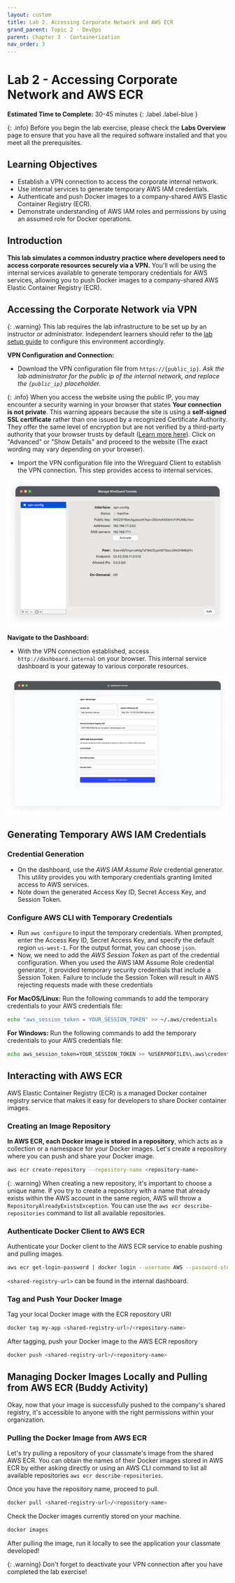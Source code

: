 ```yaml
---
layout: custom
title: Lab 2. Accessing Corporate Network and AWS ECR
grand_parent: Topic 2 - DevOps
parent: Chapter 3 - Containerization
nav_order: 3
---
```

# Lab 2 - Accessing Corporate Network and AWS ECR
**Estimated Time to Complete:** 30-45 minutes
{: .label .label-blue }

{: .info}
Before you begin the lab exercise, please check the **Labs Overview** page to ensure that you have all the required software installed and that you meet all the prerequisites.

## Learning Objectives
- Establish a VPN connection to access the corporate internal network.
- Use internal services to generate temporary AWS IAM credentials.
- Authenticate and push Docker images to a company-shared AWS Elastic Container Registry (ECR).
- Demonstrate understanding of AWS IAM roles and permissions by using an assumed role for Docker operations.

## Introduction
**This lab simulates a common industry practice where developers need to access corporate resources securely via a VPN.** You'll will be using the internal services available to generate temporary credentials for AWS services, allowing you to push Docker images to a company-shared AWS Elastic Container Registry (ECR).

## Accessing the Corporate Network via VPN

{: .warning}
This lab requires the lab infrastructure to be set up by an instructor or administrator. Independent learners should refer to the [lab setup guide](../../../../lab-setup-guide/) to configure this environment accordingly.

**VPN Configuration and Connection:**
- Download the VPN configuration file from `https://{public_ip}`. _Ask the lab administrator for the public ip of the internal network, and replace the `{public_ip}` placeholder._

{: .info}
When you access the website using the public IP, you may encounter a security warning in your browser that states **Your connection is not private**. This warning appears because the site is using a **self-signed SSL certificate** rather than one issued by a recognized Certificate Authority. They offer the same level of encryption but are not verified by a third-party authority that your browser trusts by default ([Learn more here](https://en.wikipedia.org/wiki/Self-signed_certificate)). Click on "Advanced" or "Show Details" and proceed to the website (The exact wording may vary depending on your browser).

- Import the VPN configuration file into the Wireguard Client to establish the VPN connection. This step provides access to internal services.


![wireguard interface](./imgs/wireguard.png)

**Navigate to the Dashboard:**
- With the VPN connection established, access `http://dashboard.internal` on your browser. This internal service dashboard is your gateway to various corporate resources.

![dashboard webpage](./imgs/dashboard.png)

## Generating Temporary AWS IAM Credentials

### Credential Generation
- On the dashboard, use the _AWS IAM Assume Role_ credential generator. This utility provides you with temporary credentials granting limited access to AWS services.
- Note down the generated Access Key ID, Secret Access Key, and Session Token.

### Configure AWS CLI with Temporary Credentials
- Run `aws configure` to input the temporary credentials. When prompted, enter the Access Key ID, Secret Access Key, and specify the default region `us-west-1`. For the output format, you can choose `json`.
- Now, we need to add the _AWS Session Token_ as part of the credential configuration. When you used the AWS IAM Assume Role credential generator, it provided temporary security credentials that include a Session Token. Failure to include the Session Token will result in AWS rejecting requests made with these credentials

**For MacOS/Linux:**
Run the following commands to add the temporary credentials to your AWS credentials file:
```bash
echo "aws_session_token = YOUR_SESSION_TOKEN" >> ~/.aws/credentials
```

**For Windows:**
Run the following commands to add the temporary credentials to your AWS credentials file:
```bash
echo aws_session_token=YOUR_SESSION_TOKEN >> %USERPROFILE%\.aws\credentials
```



## Interacting with AWS ECR
AWS Elastic Container Registry (ECR) is a managed Docker container registry service that makes it easy for developers to share Docker container images.

### Creating an Image Repository
**In AWS ECR, each Docker image is stored in a repository**, which acts as a collection or a namespace for your Docker images. Let's create a repository where you can push and share your Docker image.

```bash
aws ecr create-repository --repository-name <repository-name>
```

{: .warning}
When creating a new repository, it's important to choose a unique name. If you try to create a repository with a name that already exists within the AWS account in the same region, AWS will throw a `RepositoryAlreadyExistsException`. You can use the `aws ecr describe-repositories` command to list all available repositories.

### Authenticate Docker Client to AWS ECR
Authenticate your Docker client to the AWS ECR service to enable pushing and pulling images.

```bash
aws ecr get-login-password | docker login --username AWS --password-stdin <shared-registry-url>
```
`<shared-registry-url>` can be found in the internal dashboard.

### Tag and Push Your Docker Image
Tag your local Docker image with the ECR repository URI

```bash
docker tag my-app <shared-registry-url>/<repository-name>
```

After tagging, push your Docker image to the AWS ECR repository

```bash
docker push <shared-registry-url>/<repository-name>
```

## Managing Docker Images Locally and Pulling from AWS ECR (Buddy Activity)
Okay, now that your image is successfully pushed to the company's shared registry, it's accessible to anyone with the right permissions within your organization.

### Pulling the Docker Image from AWS ECR
Let's try pulling a repository of your classmate's image from the shared AWS ECR. You can obtain the names of their Docker images stored in AWS ECR by either asking directly or using an AWS CLI command to list all available repositories `aws ecr describe-repositories`.

Once you have the repository name, proceed to pull.
```bash
docker pull <shared-registry-url>/<repository-name>
```

Check the Docker images currently stored on your machine.
```bash
docker images
```

After pulling the image, run it locally to see the application your classmate developed!

{: .warning}
Don't forget to deactivate your VPN connection after you have completed the lab exercise!